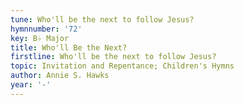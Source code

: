 ```yaml
---
tune: Who'll be the next to follow Jesus?
hymnnumber: '72'
key: B♭ Major
title: Who'll Be the Next?
firstline: Who'll be the next to follow Jesus?
topic: Invitation and Repentance; Children's Hymns
author: Annie S. Hawks
year: '-'
---
```

